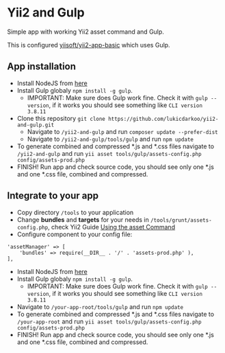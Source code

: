 # Yii2 and Gulp
Simple app with working Yii2 asset command and Gulp.

This is configured [yiisoft/yii2-app-basic](https://github.com/yiisoft/yii2-app-basic) which uses Gulp. 

## App installation

* Install NodeJS from [here](http://nodejs.org/)
* Install Gulp globaly ``npm install -g gulp``. 
  * IMPORTANT: Make sure does Gulp work fine. Check it with ``gulp --version``, if it works you should see something like ``CLI version 3.8.11``
* Clone this repository
  ``git clone https://github.com/lukicdarkoo/yii2-and-gulp.git``
  * Navigate to ``/yii2-and-gulp`` and run ``composer update --prefer-dist``
  * Navigate to ``/yii2-and-gulp/tools/gulp`` and run ``npm update``
* To generate combined and compressed *.js and *.css files navigate to ``/yii2-and-gulp`` and run ``yii asset tools/gulp/assets-config.php config/assets-prod.php``
* FINISH! Run app and check source code, you should see only one *.js and one *.css file, combined and compressed.


## Integrate to your app

* Copy directory ``/tools`` to your application
* Change **bundles** and **targets** for your needs in ``/tools/grunt/assets-config.php``, check Yii2 Guide [Using the asset Command](http://www.yiiframework.com/doc-2.0/guide-structure-assets.html#using-the-asset-command)
* Configure component to your config file: 
```
'assetManager' => [
	'bundles' => require(__DIR__ . '/' . 'assets-prod.php' ),  
],
```
* Install NodeJS from [here](http://nodejs.org/)
* Install Gulp globaly ``npm install -g gulp``. 
  * IMPORTANT: Make sure does Gulp work fine. Check it with ``gulp --version``, if it works you should see something like ``CLI version 3.8.11``
* Navigate to ``/your-app-root/tools/gulp`` and run ``npm update``
* To generate combined and compressed *.js and *.css files navigate to ``/your-app-root`` and run ``yii asset tools/gulp/assets-config.php config/assets-prod.php``
* FINISH! Run app and check source code, you should see only one *.js and one *.css file, combined and compressed.
